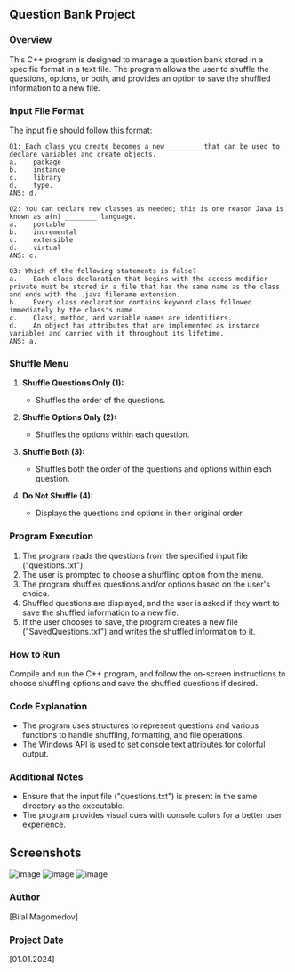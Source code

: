 ## Question Bank Project

### Overview

This C++ program is designed to manage a question bank stored in a specific format in a text file. The program allows the user to shuffle the questions, options, or both, and provides an option to save the shuffled information to a new file.

### Input File Format

The input file should follow this format:

```
Q1: Each class you create becomes a new ________ that can be used to declare variables and create objects.
a.    package
b.    instance
c.    library
d.    type.
ANS: d.

Q2: You can declare new classes as needed; this is one reason Java is known as a(n) ________ language.
a.    portable
b.    incremental
c.    extensible
d.    virtual
ANS: c.

Q3: Which of the following statements is false?
a.    Each class declaration that begins with the access modifier private must be stored in a file that has the same name as the class and ends with the .java filename extension.
b.    Every class declaration contains keyword class followed immediately by the class's name.
c.    Class, method, and variable names are identifiers.
d.    An object has attributes that are implemented as instance variables and carried with it throughout its lifetime.
ANS: a.
```

### Shuffle Menu

1. **Shuffle Questions Only (1):**
   - Shuffles the order of the questions.

2. **Shuffle Options Only (2):**
   - Shuffles the options within each question.

3. **Shuffle Both (3):**
   - Shuffles both the order of the questions and options within each question.

4. **Do Not Shuffle (4):**
   - Displays the questions and options in their original order.

### Program Execution

1. The program reads the questions from the specified input file ("questions.txt").
2. The user is prompted to choose a shuffling option from the menu.
3. The program shuffles questions and/or options based on the user's choice.
4. Shuffled questions are displayed, and the user is asked if they want to save the shuffled information to a new file.
5. If the user chooses to save, the program creates a new file ("SavedQuestions.txt") and writes the shuffled information to it.

### How to Run

Compile and run the C++ program, and follow the on-screen instructions to choose shuffling options and save the shuffled questions if desired.

### Code Explanation

- The program uses structures to represent questions and various functions to handle shuffling, formatting, and file operations.
- The Windows API is used to set console text attributes for colorful output.

### Additional Notes

- Ensure that the input file ("questions.txt") is present in the same directory as the executable.
- The program provides visual cues with console colors for a better user experience.

## Screenshots

![image](https://github.com/BilalMagomedov/Question_Bank/assets/53838499/06c90203-630b-4367-a084-f3de373539d6)
![image](https://github.com/BilalMagomedov/Question_Bank/assets/53838499/ae47cc19-1e46-48db-b6b8-9cab22d7972c)
![image](https://github.com/BilalMagomedov/Question_Bank/assets/53838499/e7c3b18b-3c11-4c35-8cc3-8977fe31828b)

### Author

[Bilal Magomedov]

### Project Date

[01.01.2024]
